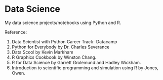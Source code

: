 # Data Science
My data science projects/notebooks using Python and R.


Reference:
1. Data Scientist with Python Career Track- Datacamp
2. Python for Everybody by Dr. Charles Severance
3. Data Scool by Kevin Markham
4. R Graphics Cookbook by Winston Chang.
5. R for Data Science by Garrett Grolemund and Hadley Wickham.
6. Introduction to scientific programming and simulation using R by Jones, Owen.
 
